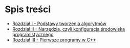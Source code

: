 # Spis treści

* [Rozdział I - Podstawy tworzenia algorytmów](http://skrypt-TI.github.io/1.html)
* [Rozdział II - Narzędzia, czyli konfiguracja środowiska programistycznego](http://skrypt-TI.github.io/2.html)
* [Rozdział III - Pierwsze programy w C++](http://skrypt-TI.github.io/3.html)
